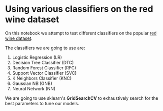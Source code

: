 # Using various classifiers on the red wine dataset

On this notebook we attempt to test different classifiers on the popular [red wine dataset](https://www.kaggle.com/datasets/uciml/red-wine-quality-cortez-et-al-2009?datasetId=4458&sortBy=voteCount).

The classifiers we are going to use are:
1. Logistic Regression (LR)
2. Decision Tree Classifier (DTC)
3. Random Forest Classifier (RFC)
4. Support Vector Classifier (SVC)
5. K Neighbors Classifier (KNC)
6. Gaussian NB (GNB)
7. Neural Network (NN)

We are going to use sklearn's **GridSearchCV** to exhaustively search for the best parameters to tune our models.